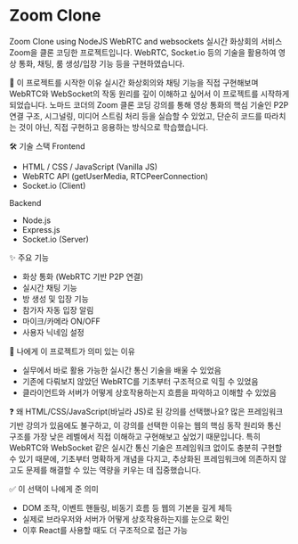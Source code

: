 # Zoom Clone
Zoom Clone using NodeJS WebRTC and websockets
실시간 화상회의 서비스 Zoom을 클론 코딩한 프로젝트입니다.
WebRTC, Socket.io 등의 기술을 활용하여 영상 통화, 채팅, 룸 생성/입장 기능 등을 구현하였습니다.

📁 이 프로젝트를 시작한 이유
실시간 화상회의와 채팅 기능을 직접 구현해보며 WebRTC와 WebSocket의 작동 원리를 깊이 이해하고 싶어서 이 프로젝트를 시작하게 되었습니다.
노마드 코더의 Zoom 클론 코딩 강의를 통해 영상 통화의 핵심 기술인 P2P 연결 구조, 시그널링, 미디어 스트림 처리 등을 실습할 수 있었고,
단순히 코드를 따라치는 것이 아닌, 직접 구현하고 응용하는 방식으로 학습했습니다.

🛠 기술 스택
Frontend
- HTML / CSS / JavaScript (Vanilla JS)
- WebRTC API (getUserMedia, RTCPeerConnection)
- Socket.io (Client)

Backend
- Node.js
- Express.js
- Socket.io (Server)

✨ 주요 기능
- 화상 통화 (WebRTC 기반 P2P 연결)
- 실시간 채팅 기능
- 방 생성 및 입장 기능
- 참가자 자동 입장 알림
- 마이크/카메라 ON/OFF
- 사용자 닉네임 설정

🧭 나에게 이 프로젝트가 의미 있는 이유
- 실무에서 바로 활용 가능한 실시간 통신 기술을 배울 수 있었음
- 기존에 다뤄보지 않았던 WebRTC를 기초부터 구조적으로 익힐 수 있었음
- 클라이언트와 서버가 어떻게 상호작용하는지 흐름을 파악하고 이해할 수 있었음

❓ 왜 HTML/CSS/JavaScript(바닐라 JS)로 된 강의를 선택했나요?
많은 프레임워크 기반 강의가 있음에도 불구하고, 
이 강의를 선택한 이유는 웹의 핵심 동작 원리와 통신 구조를 가장 낮은 레벨에서 직접 이해하고 구현해보고 싶었기 때문입니다.
특히 WebRTC와 WebSocket 같은 실시간 통신 기술은 프레임워크 없이도 충분히 구현할 수 있기 때문에,
기초부터 명확하게 개념을 다지고, 추상화된 프레임워크에 의존하지 않고도 문제를 해결할 수 있는 역량을 키우는 데 집중했습니다.

✅ 이 선택이 나에게 준 의미
- DOM 조작, 이벤트 핸들링, 비동기 흐름 등 웹의 기본을 깊게 체득
- 실제로 브라우저와 서버가 어떻게 상호작용하는지를 눈으로 확인
- 이후 React를 사용할 때도 더 구조적으로 접근 가능